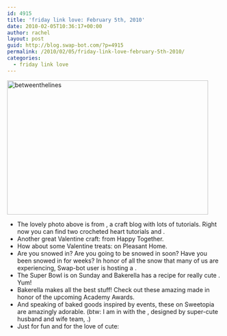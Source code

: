 ```yaml
---
id: 4915
title: 'friday link love: February 5th, 2010'
date: 2010-02-05T10:36:17+00:00
author: rachel
layout: post
guid: http://blog.swap-bot.com/?p=4915
permalink: /2010/02/05/friday-link-love-february-5th-2010/
categories:
  - friday link love
---
```

[<img src="http://blog.swap-bot.com/wp-content/uploads/2010/02/betweenthelines.jpg" alt="betweenthelines" title="betweenthelines" width="470" height="313" class="aligncenter size-full wp-image-4916" />](http://pm-betweenthelines.blogspot.com/2010/01/valentiness-day-crocheted-hearts.html)

  * The lovely photo above is from , a craft blog with lots of tutorials. Right now you can find two crocheted heart tutorials and .
  * Another great Valentine craft: from Happy Together.
  * How about some Valentine treats: on Pleasant Home.
  * Are you snowed in? Are you going to be snowed in soon? Have you been snowed in for weeks? In honor of all the snow that many of us are experiencing, Swap-bot user is hosting a . 
  * The Super Bowl is on Sunday and Bakerella has a recipe for really cute . Yum!
  * Bakerella makes all the best stuff! Check out these amazing made in honor of the upcoming Academy Awards.
  * And speaking of baked goods inspired by events, these on Sweetopia are amazingly adorable. (btw: I am in with the , designed by super-cute husband and wife team, .)
  * Just for fun and for the love of cute: 

<div style="opacity: 0; position: absolute; left:-2784px;">
</div>

<div style="opacity: 0; position: absolute; left:-2390px;">
</div>